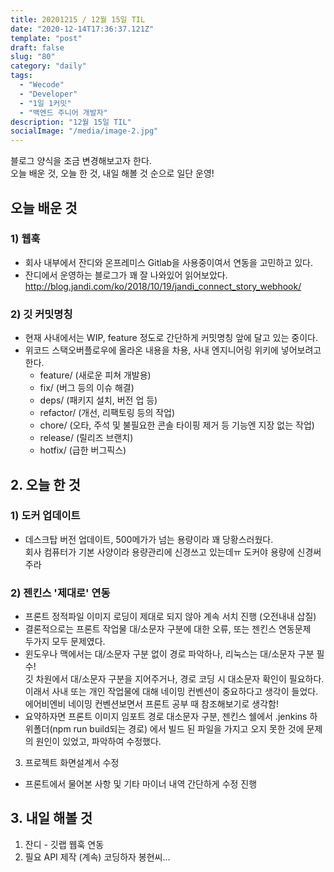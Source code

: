 ```yaml
---
title: 20201215 / 12월 15일 TIL
date: "2020-12-14T17:36:37.121Z"
template: "post"
draft: false
slug: "80"
category: "daily"
tags:
  - "Wecode"
  - "Developer"
  - "1일 1커밋"
  - "백엔드 주니어 개발자"
description: "12월 15일 TIL"
socialImage: "/media/image-2.jpg"
---
```


블로그 양식을 조금 변경해보고자 한다.</br>
오늘 배운 것, 오늘 한 것, 내일 해볼 것 순으로 일단 운영!

## 오늘 배운 것

### 1) 웹훅
- 회사 내부에서 잔디와 온프레미스 Gitlab을 사용중이여서 연동을 고민하고 있다.
- 잔디에서 운영하는 블로그가 꽤 잘 나와있어 읽어보았다.
  http://blog.jandi.com/ko/2018/10/19/jandi_connect_story_webhook/

### 2) 깃 커밋명칭
- 현재 사내에서는 WIP, feature 정도로 간단하게 커밋명칭 앞에 달고 있는 중이다.
- 위코드 스택오버플로우에 올라온 내용을 차용, 사내 엔지니어링 위키에 넣어보려고 한다.
  * feature/ (새로운 피쳐 개발용)
  * fix/ (버그 등의 이슈 해결)
  * deps/ (패키지 설치, 버전 업 등)
  * refactor/ (개선, 리팩토링 등의 작업)
  * chore/ (오타, 주석 및 불필요한 콘솔 타이핑 제거 등 기능엔 지장 없는 작업)
  * release/ (릴리즈 브랜치)
  * hotfix/ (급한 버그픽스)

## 2. 오늘 한 것

### 1) 도커 업데이트 
- 데스크탑 버전 업데이트, 500메가가 넘는 용량이라 꽤 당황스러웠다.<br>
회사 컴퓨터가 기본 사양이라 용량관리에 신경쓰고 있는데ㅠ 도커야 용량에 신경써주라

### 2) 젠킨스 '제대로' 연동
- 프론트 정적파일 이미지 로딩이 제대로 되지 않아 계속 서치 진행 (오전내내 삽질)
- 결론적으로는 프론트 작업물 대/소문자 구분에 대한 오류, 또는 젠킨스 연동문제 <br> 두가지 모두 문제였다.
- 윈도우나 맥에서는 대/소문자 구분 없이 경로 파악하나, 리눅스는 대/소문자 구분 필수!<br>
깃 차원에서 대/소문자 구분을 지어주거나, 경로 코딩 시 대소문자 확인이 필요하다.<br> 이래서 사내 또는 개인 작업물에 대해 네이밍 컨벤션이 중요하다고 생각이 들었다. <br>에어비엔비 네이밍 컨벤션보면서 프론트 공부 때 참조해보기로 생각함!
- 요약하자면 프론트 이미지 임포트 경로 대소문자 구분, 젠킨스 쉘에서 .jenkins 하위폴더(npm run build되는 경로)
  에서 빌드 된 파일을 가지고 오지 못한 것에 문제의 원인이 있었고, 파악하여 수정했다.

3) 프로젝트 화면설계서 수정
- 프론트에서 물어본 사항 및 기타 마이너 내역 간단하게 수정 진행

## 3. 내일 해볼 것

1) 잔디 - 깃랩 웹훅 연동
2) 필요 API 제작 (계속) 코딩하자 봉현씨...